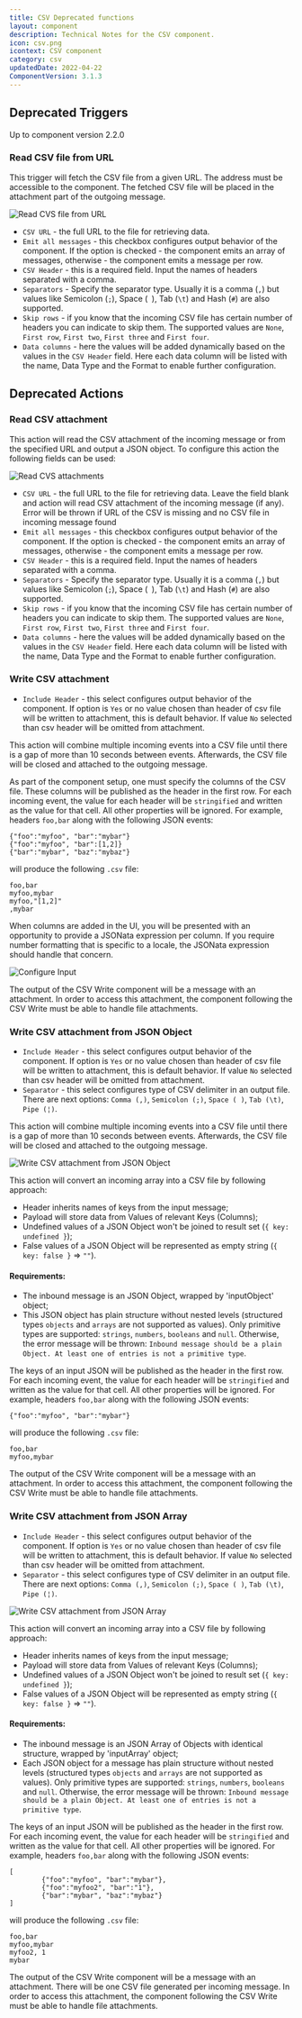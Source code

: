```yaml
---
title: CSV Deprecated functions
layout: component
description: Technical Notes for the CSV component.
icon: csv.png
icontext: CSV component
category: csv
updatedDate: 2022-04-22
ComponentVersion: 3.1.3
---
```


## Deprecated Triggers

Up to component version 2.2.0

### Read CSV file from URL

This trigger will fetch the CSV file from a given URL. The address must be accessible
to the component. The fetched CSV file will be placed in the attachment part of the
outgoing message.

![Read CVS file from URL](img/read-CVS-file-from-URL.png)

*   `CSV URL` - the full URL to the file for retrieving data.
*   `Emit all messages` - this checkbox configures output behavior of the component. If the option is checked - the component emits an array of messages, otherwise - the component emits a message per row.
*   `CSV Header` - this is a required field. Input the names of headers separated with a comma.
*   `Separators` - Specify the separator type. Usually it is a comma (`,`) but values like Semicolon (`;`), Space (` `), Tab (`\t`) and Hash (`#`) are also supported.
*   `Skip rows` - if you know that the incoming CSV file has certain number of headers you can indicate to skip them. The supported values are `None`, `First row`, `First two`, `First three` and `First four`.
*   `Data columns` - here the values will be added dynamically based on the values in the `CSV Header` field. Here each data column will be listed with the name, Data Type and the Format to enable further configuration.

## Deprecated Actions

### Read CSV attachment

This action will read the CSV attachment of the incoming message or from the specified URL and output a JSON object.
To configure this action the following fields can be used:

![Read CVS attachments](img/read-CSV-attachment-old.png)

*   `CSV URL` - the full URL to the file for retrieving data. Leave the field blank and action will read CSV attachment of the incoming message (if any). Error will be thrown if URL of the CSV is missing and no CSV file in incoming message found
*   `Emit all messages` - this checkbox configures output behavior of the component. If the option is checked - the component emits an array of messages, otherwise - the component emits a message per row.
*   `CSV Header` - this is a required field. Input the names of headers separated with a comma.
*   `Separators` - Specify the separator type. Usually it is a comma (`,`) but values like Semicolon (`;`), Space (` `), Tab (`\t`) and Hash (`#`) are also supported.
*   `Skip rows` - if you know that the incoming CSV file has certain number of headers you can indicate to skip them. The supported values are `None`, `First row`, `First two`, `First three` and `First four`.
*   `Data columns` - here the values will be added dynamically based on the values in the `CSV Header` field. Here each data column will be listed with the name, Data Type and the Format to enable further configuration.

### Write CSV attachment

* `Include Header` - this select configures output behavior of the component. If option is `Yes` or no value chosen than header of csv file will be written to attachment, this is default behavior. If value `No` selected than csv header will be omitted from attachment.

This action will combine multiple incoming events into a CSV file until there is a gap
of more than 10 seconds between events. Afterwards, the CSV file will be closed
and attached to the outgoing message.

As part of the component setup, one must specify the columns of the CSV file.
These columns will be published as the header in the first row. For each incoming
event, the value for each header will be `stringified` and written as the value
for that cell. All other properties will be ignored. For example, headers
`foo,bar` along with the following JSON events:

```
{"foo":"myfoo", "bar":"mybar"}
{"foo":"myfoo", "bar":[1,2]}
{"bar":"mybar", "baz":"mybaz"}
```

will produce the following `.csv` file:

```
foo,bar
myfoo,mybar
myfoo,"[1,2]"
,mybar
```

When columns are added in the UI, you will be presented with an opportunity to
provide a JSONata expression per column. If you require number formatting that
is specific to a locale, the JSONata expression should handle that concern.

![Configure Input](img/configure-input.png)

The output of the CSV Write component will be a message with an attachment.  In
order to access this attachment, the component following the CSV Write must be
able to handle file attachments.

### Write CSV attachment from JSON Object

* `Include Header` - this select configures output behavior of the component. If option is `Yes` or no value chosen than header of csv file will be written to attachment, this is default behavior. If value `No` selected than csv header will be omitted from attachment.
* `Separator` - this select configures type of CSV delimiter in an output file. There are next options: `Comma (,)`, `Semicolon (;)`, `Space ( )`, `Tab (\t)`, `Pipe (¦)`.

This action will combine multiple incoming events into a CSV file until there is a gap
of more than 10 seconds between events. Afterwards, the CSV file will be closed
and attached to the outgoing message.

![Write CSV attachment from JSON Object](img/inputObject.png)

This action will convert an incoming array into a CSV file by following approach:

* Header inherits names of keys from the input message;
* Payload will store data from Values of relevant Keys (Columns);
* Undefined values of a JSON Object won't be joined to result set (`{ key: undefined }`);
* False values of a JSON Object will be represented as empty string (`{ key: false }` => `""`).

#### Requirements:

* The inbound message is an JSON Object, wrapped by 'inputObject' object;
* This JSON object has plain structure without nested levels (structured types `objects` and `arrays` are not supported as values). Only primitive types are supported: `strings`, `numbers`, `booleans` and `null`. Otherwise, the error message will be thrown: `Inbound message should be a plain Object. At least one of entries is not a primitive type`.

The keys of an input JSON will be published as the header in the first row. For each incoming
event, the value for each header will be `stringified` and written as the value
for that cell. All other properties will be ignored. For example, headers
`foo,bar` along with the following JSON events:

```
{"foo":"myfoo", "bar":"mybar"}
```

will produce the following `.csv` file:

```
foo,bar
myfoo,mybar
```

The output of the CSV Write component will be a message with an attachment.  In
order to access this attachment, the component following the CSV Write must be
able to handle file attachments.

### Write CSV attachment from JSON Array

* `Include Header` - this select configures output behavior of the component. If option is `Yes` or no value chosen than header of csv file will be written to attachment, this is default behavior. If value `No` selected than csv header will be omitted from attachment.
* `Separator` - this select configures type of CSV delimiter in an output file. There are next options: `Comma (,)`, `Semicolon (;)`, `Space ( )`, `Tab (\t)`, `Pipe (¦)`.

![Write CSV attachment from JSON Array](img/inputArray.png)

This action will convert an incoming array into a CSV file by following approach:

* Header inherits names of keys from the input message;
* Payload will store data from Values of relevant Keys (Columns);
* Undefined values of a JSON Object won't be joined to result set (`{ key: undefined }`);
* False values of a JSON Object will be represented as empty string (`{ key: false }` => `""`).

#### Requirements:

* The inbound message is an JSON Array of Objects with identical structure, wrapped by 'inputArray' object;
* Each JSON object for a message has plain structure without nested levels (structured types `objects` and `arrays` are not supported as values). Only primitive types are supported: `strings`, `numbers`, `booleans` and `null`. Otherwise, the error message will be thrown: `Inbound message should be a plain Object. At least one of entries is not a primitive type`.

The keys of an input JSON will be published as the header in the first row. For each incoming
event, the value for each header will be `stringified` and written as the value
for that cell. All other properties will be ignored. For example, headers
`foo,bar` along with the following JSON events:

```
[
        {"foo":"myfoo", "bar":"mybar"},
        {"foo":"myfoo2", "bar":"1"},
        {"bar":"mybar", "baz":"mybaz"}
]
```

will produce the following `.csv` file:

```
foo,bar
myfoo,mybar
myfoo2, 1
mybar
```

The output of the CSV Write component will be a message with an attachment. There will be one CSV file generated per incoming message. In order to access this attachment, the component following the CSV Write must be
able to handle file attachments.
